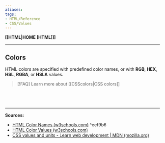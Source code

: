 ```yaml
---
aliases:
tags:
- HTML/Reference
- CSS/Values
---
```

**[[HTML|HOME [HTML]]]**

---
## Colors
HTML colors are specified with predefined color names, or with **RGB**, **HEX**, **HSL**, **RGBA**, or **HSLA** values.


>[!FAQ] Learn more about [[CSScolors|CSS colors]]

# 

<br>

---
**Sources:**
- [HTML Color Names (w3schools.com)](https://www.w3schools.com/colors/colors_names.asp) ^eef9b6
- [HTML Color Values (w3schools.com)](https://www.w3schools.com/colors/colors_hex.asp)
- [CSS values and units - Learn web development | MDN (mozilla.org)](https://developer.mozilla.org/en-US/docs/Learn/CSS/Building_blocks/Values_and_units#color)